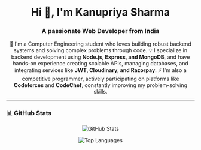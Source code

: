 <h1 align="center">Hi 👋, I'm Kanupriya Sharma</h1>
<h3 align="center">A passionate Web Developer from India</h3>

<p align="center">
🚀 I'm a Computer Engineering student who loves building robust backend systems and solving complex problems through code.  
💡 I specialize in backend development using <strong>Node.js, Express, and MongoDB</strong>, and have hands-on experience creating scalable APIs, managing databases, and integrating services like <strong>JWT, Cloudinary, and Razorpay</strong>.  
⚡ I'm also a competitive programmer, actively participating on platforms like <strong>Codeforces</strong> and <strong>CodeChef</strong>, constantly improving my problem-solving skills.  
</p>

---

### 📊 GitHub Stats

<p align="center">
  <img src="https://github-readme-stats.vercel.app/api?username=kanupriya-sharma19&show_icons=true&theme=radical" alt="GitHub Stats" />
</p>

<p align="center">
  <img src="https://github-readme-stats.vercel.app/api/top-langs/?username=kanupriya-sharma19&layout=compact&theme=radical" alt="Top Languages" />
</p>



